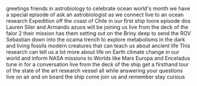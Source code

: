 greetings friends in astrobiology to celebrate ocean world's month we have a special episode of ask an astrobiologist as we connect live to an ocean research Expedition off the coast of Chile in our first ship toore episode dos Lauren Siler and Armando azuos will be joining us live from the deck of the falor 2 their mission has them setting out on the Briny deep to send the ROV Sebastian down into the ocama trench to explore metabolisms in the dark and living fossils modern creatures that can teach us about ancient life This research can tell us a lot more about life on Earth climate change in our world and inform NASA missions to Worlds like Mars Europa and Enceladus tune in for a conversation live from the deck of the ship get a firsthand tour of the state of the art research vessel all while answering your questions live on air and on board the ship come join us and remember stay curious